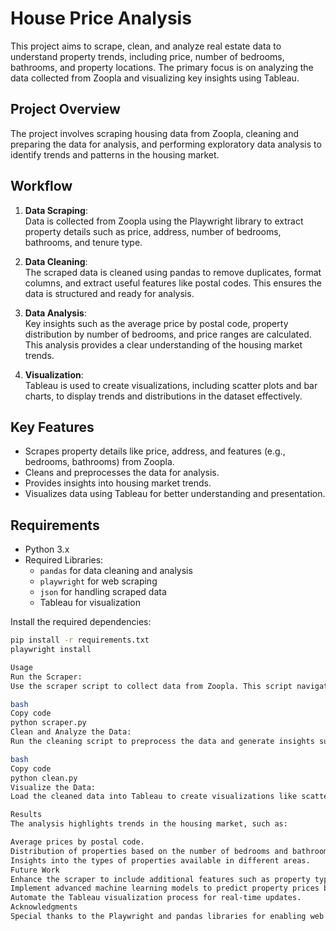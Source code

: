 # House Price Analysis

This project aims to scrape, clean, and analyze real estate data to understand property trends, including price, number of bedrooms, bathrooms, and property locations. The primary focus is on analyzing the data collected from Zoopla and visualizing key insights using Tableau.

## Project Overview

The project involves scraping housing data from Zoopla, cleaning and preparing the data for analysis, and performing exploratory data analysis to identify trends and patterns in the housing market.

## Workflow

1. **Data Scraping**:  
   Data is collected from Zoopla using the Playwright library to extract property details such as price, address, number of bedrooms, bathrooms, and tenure type.

2. **Data Cleaning**:  
   The scraped data is cleaned using pandas to remove duplicates, format columns, and extract useful features like postal codes. This ensures the data is structured and ready for analysis.

3. **Data Analysis**:  
   Key insights such as the average price by postal code, property distribution by number of bedrooms, and price ranges are calculated. This analysis provides a clear understanding of the housing market trends.

4. **Visualization**:  
   Tableau is used to create visualizations, including scatter plots and bar charts, to display trends and distributions in the dataset effectively.

## Key Features

- Scrapes property details like price, address, and features (e.g., bedrooms, bathrooms) from Zoopla.
- Cleans and preprocesses the data for analysis.
- Provides insights into housing market trends.
- Visualizes data using Tableau for better understanding and presentation.

## Requirements

- Python 3.x
- Required Libraries:
  - `pandas` for data cleaning and analysis
  - `playwright` for web scraping
  - `json` for handling scraped data
  - Tableau for visualization

Install the required dependencies:
```bash
pip install -r requirements.txt
playwright install

Usage
Run the Scraper:
Use the scraper script to collect data from Zoopla. This script navigates through property listings and saves the results to a JSON file.

bash
Copy code
python scraper.py
Clean and Analyze the Data:
Run the cleaning script to preprocess the data and generate insights such as average price by postal code.

bash
Copy code
python clean.py
Visualize the Data:
Load the cleaned data into Tableau to create visualizations like scatter plots, bar charts, and dashboards.

Results
The analysis highlights trends in the housing market, such as:

Average prices by postal code.
Distribution of properties based on the number of bedrooms and bathrooms.
Insights into the types of properties available in different areas.
Future Work
Enhance the scraper to include additional features such as property types or square footage.
Implement advanced machine learning models to predict property prices based on features.
Automate the Tableau visualization process for real-time updates.
Acknowledgments
Special thanks to the Playwright and pandas libraries for enabling web scraping and data cleaning, and Tableau for visualization.

